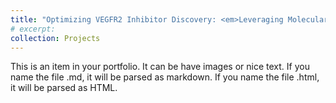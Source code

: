 ```yaml
---
title: "Optimizing VEGFR2 Inhibitor Discovery: <em>Leveraging Molecular Descriptors for Streamlined Drug Development</em>"<br/><img align = "right" src='/images/drugdiscoveryml.png' style="width:100px;height:100px;">
# excerpt: 
collection: Projects
---
```


This is an item in your portfolio. It can be have images or nice text. If you name the file .md, it will be parsed as markdown. If you name the file .html, it will be parsed as HTML.
